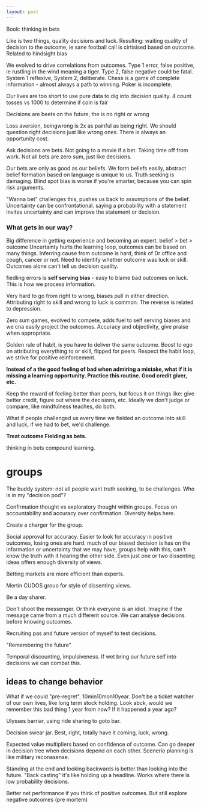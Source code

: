 ```yaml
---
layout: post
---
```

Book: thinking in bets

Like is two things, quality decisions and luck.
Resulting: waiting quality of decision to the outcome, ie sane football call is cirtisised based on outcome. Related to hindsight bias

We evolved to drive correlations from outcomes. Type 1 error, false positive, ie rustling in the wind meaning a tiger. Type 2, false negative could be fatal. System 1 reflexive, System 2, deliberate. Chess is a game of complete information - almost always a path to winning. Poker is incomplete.

Our lives are too short to use pure data to dig into decision quality. 4 count tosses vs 1000 to determine if coin is fair

Decisions are beets on the future, the is no right or wrong

Loss aversion, beingwrong is 2x as painful as being right. We should question right decisions just like wrong ones. There is always an opportunity cost. 

Ask decisions are bets. 
Not going to a movie if a bet. Taking time off from work. Not all bets are zero sum, just like decisions.

Our bets are only as good as our beliefs. We form beliefs easily, abstract belief formation based on language is unique to us. Truth seeking is damaging. Blind spot bias is worse if you're smarter, because you can spin risk arguments.  

"Wanna bet" challenges this, pushes us back to assumptions of the belief. Uncertainty can be confrontational. saying a probability with a statement invites uncertainty and can improve the statement or decision. 


### What gets in our way?
Big difference in getting experience and becoming an expert. 
belief > bet > outcome
Uncertainty hurts the learning loop, outcomes can be based on many things. Inferring cause from outcome is hard, think of Dr office and cough, cancer or not. Need to identify whether outcome was luck or skill. Outcomes alone can't tell us decision quality. 

fiedling errors is **self serving bias** - easy to blame bad outcomes on luck. This is how we process information.

Very hard to go from right to wrong, biases pull in either direction. Attributing right to skill and wrong to luck is common. The reverse is related to depression.

Zero sum games, evolved to compete, adds fuel to self serving biases and we cna easily project the outcomes. Accuracy and objectivity, give praise when appropriate.

Golden rule of habit, is you have to deliver the same outcome. Boost to ego on attributing everything to or skill, flipped for peers. Respect the habit loop, we strive for positive reinforcement. 


**Instead of a the good feeling of bad when admiring a mistake, what if it is missing a learning opportunity. Practice this routine. Good credit giver, etc.** 

Keep the reward of feeling better than peers, but focus it on things like: give better credit, figure out where the decisions, etc. Ideally we don't judge or compare, like mindfulness teaches, do both.

What if people challenged us every time we fielded an outcome into skill and luck, if we had to bet, we'd challenge.

**Treat outcome Fielding as bets.**

thinking in bets compound learning.

# groups 
The buddy system: not all people want truth seeking, to be challenges. Who is in my "decision pod"?

Confirmation thought vs exploratory thought within groups. Focus on accountability and accuracy over confirmation. Diversity helps here. 

Create a charger for the group.

Social approval for accuracy. Easier to look for accuracy in positive outcomes, losing ones are hard. much of our biased decision is has on the information or uncertainty that we may have, groups help with this, can't know the truth with it hearing the other side. Even just one or two dissenting ideas offers enough diversity of views.

Betting markets are more efficient than experts.

Mertin CUDOS grouo for style of dissenting views.

Be a day sharer.

Don't shoot the messenger. Or think everyone is an idiot. Imagine if the message came from a much different source. We can analyse decisions before knowing outcomes.


Recruiting pas and future version of myself to test decisions.

"Remembering the future" 

Temporal discounting, impulsiveness. If wet bring our future self into decisions we can combat this. 

## ideas to change behavior
What if we could "pre-regret". 10min10mon10year. Don't be a ticket watcher of our own lives, like long term stock holding. Look abck, would we remember this bad thing 1 year from now? If it happened a year ago?

Ulysses barriar, using ride sharing to goto bar.

Decision swear jar. Best, right, totally have it coming, luck, wrong.

Expected value multipliers based on confidence of outcome. Can go deeper in decision tree when decisions depend on each other. Scenerio planning is like military reconasense. 

Standing at the end and looking backwards is better than looking into the future. "Back casting" it's like holding up a headline. Works where there is low probability decisions.

Better net performance if you think of positive outcomes. But still explore negative outcomes (pre mortem)








